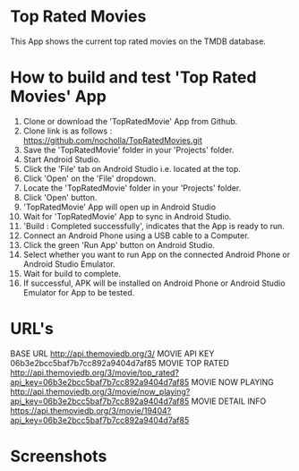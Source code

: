 # Top Rated Movies
This App shows the current top rated movies on the TMDB database.

# How to build and test 'Top Rated Movies' App

1. Clone or download the 'TopRatedMovie' App from Github.
2. Clone link is as follows : https://github.com/nocholla/TopRatedMovies.git
3. Save the 'TopRatedMovie' folder in your 'Projects' folder.
4. Start Android Studio.
5. Click the 'File' tab on Android Studio i.e. located at the top.
6. Click 'Open' on the 'File' dropdown. 
7. Locate the 'TopRatedMovie' folder in your 'Projects' folder.
8. Click 'Open' button.
9. 'TopRatedMovie' App will open up in Android Studio
10. Wait for 'TopRatedMovie' App to sync in Android Studio.
11. 'Build : Completed successfully', indicates that the App is ready to run.
12. Connect an Android Phone using a USB cable to a Computer.
12. Click the green 'Run App' button on Android Studio.
13. Select whether you want to run App on the connected Android Phone or Android Studio Emulator.
14. Wait for build to complete.
15. If successful, APK will be installed on Android Phone or Android Studio Emulator for App to be tested.

# URL's
BASE URL http://api.themoviedb.org/3/
MOVIE API KEY 06b3e2bcc5baf7b7cc892a9404d7af85
MOVIE TOP RATED http://api.themoviedb.org/3/movie/top_rated?api_key=06b3e2bcc5baf7b7cc892a9404d7af85
MOVIE NOW PLAYING http://api.themoviedb.org/3/movie/now_playing?api_key=06b3e2bcc5baf7b7cc892a9404d7af85
MOVIE DETAIL INFO https://api.themoviedb.org/3/movie/19404?api_key=06b3e2bcc5baf7b7cc892a9404d7af85

# Screenshots
